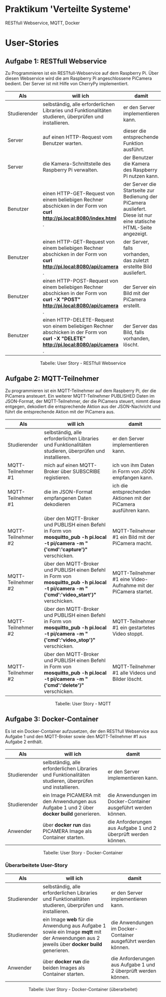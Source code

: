 # Praktikum 'Verteilte Systeme'
RESTfull Webservice, MQTT, Docker

# User-Stories

## Aufgabe 1: RESTfull Webservice

Zu Programmieren ist ein RESTfull-Webservice auf dem Raspberry Pi.
Über diesen Webservice wird die am Raspberry Pi angeschlossene PiCamera bedient.
Der Server ist mit Hilfe von CherryPy implementiert.

| Als          | will ich                                                                                                                                      | damit                                                                                                               |
|--------------|-----------------------------------------------------------------------------------------------------------------------------------------------|---------------------------------------------------------------------------------------------------------------------|
| Studierender | selbständig, alle erforderlichen Libraries und Funktionalitäten studieren, überprüfen und installieren.                                       | er den Server implementieren kann.                                                                                  |
| Server       | auf einen HTTP-Request vom Benutzer warten.                                                                                                   | dieser die entsprechende Funktion ausführt.                                                                         |
| Server       | die Kamera-Schnittstelle des Raspberry Pi verwalten.                                                                                          | der Benutzer die Kamera des Raspberry Pi nutzen kann.                                                               |
| Benutzer     | einen HTTP-GET-Request von einem beliebigen Rechner abschicken in der Form von </br>__curl http://pi.local:8080/index.html__ .                | der Server die Startseite zur Bedienung der PiCamera ausliefert. Diese ist nur eine statische HTML-Seite angezeigt. |
| Benutzer     | einen HTTP-GET-Request von einem beliebigen Rechner abschicken in der Form von </br>__curl http://pi.local:8080/api/camera__ .                | der Server, falls vorhanden, das zuletzt erstellte Bild ausliefert.                                                 |
| Benutzer     | einen HTTP-POST-Request von einem beliebigen Rechner abschicken in der Form von </br>__curl -X "POST" http://pi.local:8080/api/camera__ .     | der Server ein Bild mit der PiCamera erstellt.                                                                      |
| Benutzer     | einen HTTP-DELETE-Request von einem beliebigen Rechner abschicken in der Form von </br>__curl -X "DELETE" http://pi.local:8080/api/camera__ . | der Server das Bild, falls vorhanden, löscht.                                                                       |
<center> Tabelle: User Story - RESTfull Webservice </center>


## Aufgabe 2: MQTT-Teilnehmer

Zu programmieren ist ein MQTT-Teilnehmer auf dem Raspberry Pi, der die PiCamera ansteuert. Ein weiterer MQTT-Teilnehmer PUBLISHED Daten im JSON-Format, der MQTT-Teilnehmer, der die PiCamera steuert, nimmt diese entgegen, dekodiert die entsprechende Aktion aus der JSON-Nachricht und führt die entsprechende Aktion mit der PiCamera aus.

| Als                | will ich                                                                                                                                          | damit                                                            |
|--------------------|---------------------------------------------------------------------------------------------------------------------------------------------------|------------------------------------------------------------------|
| Studierender       | selbständig, alle erforderlichen Libraries und Funktionalitäten studieren, überprüfen und installieren.                                           | er den Server implementieren kann.                               |
| MQTT-Teilnehmer #1 | mich auf einen MQTT-Broker über SUBSCRIBE registieren.                                                                                            | ich von ihm Daten in Form von JSON empfangen kann.               |
| MQTT-Teilnehmer #1 | die im JSON-Format empfangenen Daten dekodieren                                                                                                   | ich die entsprechenden Aktionen mit der PiCamera ausführen kann. |
| MQTT-Teilnehmer #2 | über den MQTT-Broker und PUBLISH einen Befehl in Form von </br>__mosquitto_pub -h pi.local -t pi/camera -m "{'cmd':'capture'}"__ verschicken.     | MQTT-Teilnehmer #1 ein Bild mit der PiCamera macht.              |
| MQTT-Teilnehmer #2 | über den MQTT-Broker und PUBLISH einen Befehl in Form von </br>__mosquitto_pub -h pi.local -t pi/camera -m "{'cmd':'video_start'}"__ verschicken. | MQTT-Teilnehmer #1 eine Video-Aufnahme mit der PiCamera startet. |
| MQTT-Teilnehmer #2 | über den MQTT-Broker und PUBLISH einen Befehl in Form von </br>__mosquitto_pub -h pi.local -t pi/camera -m "{'cmd':'video_stop'}"__ verschicken.  | MQTT-Teilnehmer #1 ein gestartetes Video stoppt.                 |
| MQTT-Teilnehmer #2 | über den MQTT-Broker und PUBLISH einen Befehl in Form von </br>__mosquitto_pub -h pi.local -t pi/camera -m "{'cmd':'delete'}"__ verschicken.      | MQTT-Teilnehmer #1 alle Videos und Bilder löscht.                |
<center> Tabelle: User Story - MQTT </center>


## Aufgabe 3: Docker-Container

Es ist ein Docker-Container aufzusetzen, der den RESTfull Webservice aus Aufgabe 1 und den MQTT-Broker sowie den MQTT-Teilnehmer #1 aus Aufgabe 2 enthält.

| Als          | will ich                                                                                                | damit                                                          |
|--------------|---------------------------------------------------------------------------------------------------------|----------------------------------------------------------------|
| Studierender | selbständig, alle erforderlichen Libraries und Funktionalitäten studieren, überprüfen und installieren. | er den Server implementieren kann.                             |
| Studierender | ein Image PICAMERA mit den Anwendungen aus Aufgabe 1 und 2 über **docker build** generieren.            | die Anwendungen im Docker-Container ausgeführt werden können.  |
| Anwender     | über **docker run** das PICAMERA Image als Container starten.                                           | die Anforderungen aus Aufgabe 1 und 2 überprüft werden können. |

<center> Tabelle: User Story - Docker-Container </center>

### Überarbeitete User-Story

| Als          | will ich                                                                                                | damit                                                          |
|--------------|---------------------------------------------------------------------------------------------------------|----------------------------------------------------------------|
| Studierender | selbständig, alle erforderlichen Libraries und Funktionalitäten studieren, überprüfen und installieren. | er den Server implementieren kann.                             |
| Studierender | ein Image __web__ für die Anwendung aus Aufgabe 1 sowie ein Image __mqtt__ mit der Anwendungen aus 2 jeweils über **docker build** generieren.            | die Anwendungen im Docker-Container ausgeführt werden können.  |
| Anwender     | über **docker run** die beiden Images als Container starten.                                           | die Anforderungen aus Aufgabe 1 und 2 überprüft werden können. |

<center> Tabelle: User Story - Docker-Container (überarbeitet)</center>
